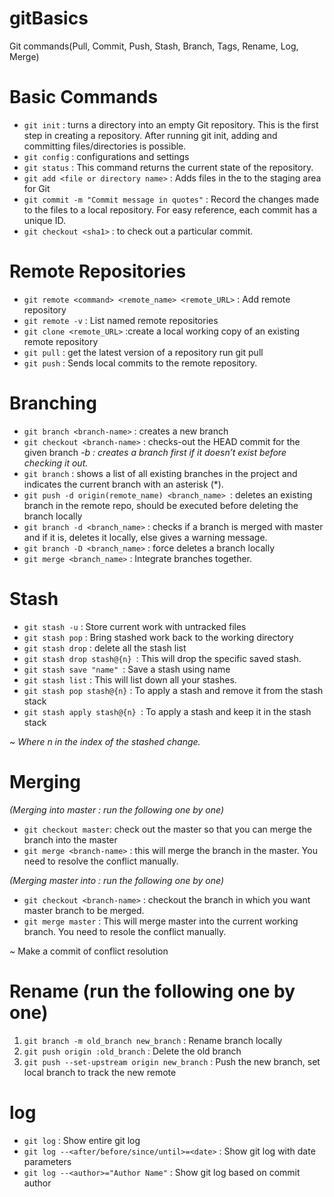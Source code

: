 # gitBasics
Git commands(Pull, Commit, Push, Stash, Branch, Tags, Rename, Log, Merge)

# Basic Commands
- ```git init``` : turns a directory into an empty Git repository. This is the first step in creating a repository. After running git init, adding and committing files/directories is possible. 
- ```git config``` : configurations and settings
- ```git status``` : This command returns the current state of the repository.
- ```git add <file or directory name>``` : Adds files in the to the staging area for Git
- ```git commit -m "Commit message in quotes"``` : Record the changes made to the files to a local repository. For easy reference, each commit has a unique ID.
- ```git checkout <sha1>``` : to check out a particular commit.
  
  
# Remote Repositories
- ```git remote <command> <remote_name> <remote_URL>``` : Add remote repository
- ```git remote -v``` : List named remote repositories
- ```git clone <remote_URL>``` :create a local working copy of an existing remote repository
- ```git pull``` : get the latest version of a repository run git pull
- ```git push```  : Sends local commits to the remote repository.  


# Branching 
- ```git branch <branch-name>``` : creates a new branch
- ```git checkout <branch-name>``` : checks-out the HEAD commit for the given branch
  	*-b : creates a branch first if it doesn’t exist before checking it out.*
- ```git branch``` : shows a list of all existing branches in the project and indicates the current branch with an asterisk (*).
- ```git push -d origin(remote_name) <branch_name> ```: deletes an existing branch in the remote repo, should be executed before deleting the branch locally
- ```git branch -d <branch_name>``` : checks if a branch is merged with master and if it is, deletes it locally, else gives a warning message.
- ```git branch -D <branch_name>``` : force deletes a branch locally
- ```git merge <branch_name>``` : Integrate branches together.
  

# Stash
- ```git stash -u``` : Store current work with untracked files
- ```git stash pop``` : Bring stashed work back to the working directory
- ```git stash drop``` : delete all the stash list
- ```git stash drop stash@{n} ```:  This will drop the specific  saved stash.
- ```git stash save "name" ```: Save a stash using name
- ```git stash list``` : This will list down all your stashes.
- ```git stash pop stash@{n}``` : To apply a stash and remove it from the stash stack
- ```git stash apply stash@{n} ```: To apply a stash and keep it in the stash stack

~ *Where n in the index of the stashed change.*


# Merging 
 *(Merging <branch-name>  into master : run the following one by one)*
  
- ```git checkout master```: check out the master so that you can merge the branch into the master
- ```git merge <branch-name>``` : this will merge the branch in the master. You need to resolve the conflict manually.
 
 *(Merging  master into <branch-name> : run the following one by one)*
  
- ```git checkout <branch-name>``` :  checkout the branch in which you want master branch to be merged.
- ```git merge master``` :  This will merge master into the current working branch. You need to resole the conflict manually.   

~ Make a commit of conflict resolution


# Rename (run the following one by one)
1. ```git branch -m old_branch new_branch``` : Rename branch locally    
2. ```git push origin :old_branch``` : Delete the old branch    
3. ```git push --set-upstream origin new_branch``` : Push the new branch, set local branch to track the new remote


# log
- ```git log``` : Show entire git log
- ```git log --<after/before/since/until>=<date>``` : Show git log with date parameters
- ```git log --<author>="Author Name"``` : Show git log based on commit author



